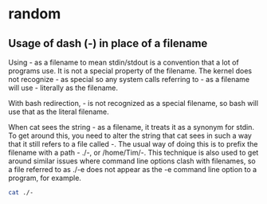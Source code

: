# random

## Usage of dash \(-\) in place of a filename

Using - as a filename to mean stdin/stdout is a convention that a lot of programs use. It is not a special property of the filename. The kernel does not recognize - as special so any system calls referring to - as a filename will use - literally as the filename.

With bash redirection, - is not recognized as a special filename, so bash will use that as the literal filename.

When cat sees the string - as a filename, it treats it as a synonym for stdin. To get around this, you need to alter the string that cat sees in such a way that it still refers to a file called -. The usual way of doing this is to prefix the filename with a path - ./-, or /home/Tim/-. This technique is also used to get around similar issues where command line options clash with filenames, so a file referred to as ./-e does not appear as the -e command line option to a program, for example.

```bash
cat ./-
```

